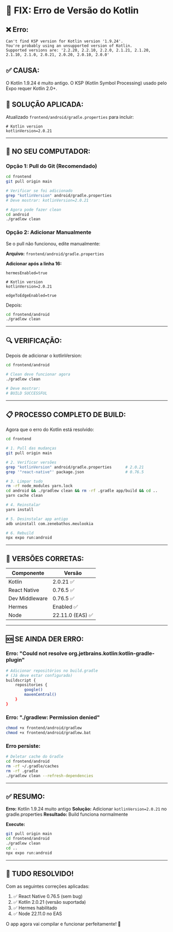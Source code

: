 # 🔧 FIX: Erro de Versão do Kotlin

## ❌ Erro:
```
Can't find KSP version for Kotlin version '1.9.24'. 
You're probably using an unsupported version of Kotlin. 
Supported versions are: '2.2.20, 2.2.10, 2.2.0, 2.1.21, 2.1.20, 2.1.10, 2.1.0, 2.0.21, 2.0.20, 2.0.10, 2.0.0'
```

## ✅ CAUSA:
O Kotlin 1.9.24 é muito antigo. O KSP (Kotlin Symbol Processing) usado pelo Expo requer Kotlin 2.0+.

## 🔧 SOLUÇÃO APLICADA:

Atualizado `frontend/android/gradle.properties` para incluir:

```properties
# Kotlin version
kotlinVersion=2.0.21
```

---

## 🚀 NO SEU COMPUTADOR:

### Opção 1: Pull do Git (Recomendado)
```bash
cd frontend
git pull origin main

# Verificar se foi adicionado
grep "kotlinVersion" android/gradle.properties
# Deve mostrar: kotlinVersion=2.0.21

# Agora pode fazer clean
cd android
./gradlew clean
```

### Opção 2: Adicionar Manualmente
Se o pull não funcionou, edite manualmente:

**Arquivo:** `frontend/android/gradle.properties`

**Adicionar após a linha 16:**
```properties
hermesEnabled=true

# Kotlin version
kotlinVersion=2.0.21

edgeToEdgeEnabled=true
```

Depois:
```bash
cd frontend/android
./gradlew clean
```

---

## 🔍 VERIFICAÇÃO:

Depois de adicionar o kotlinVersion:

```bash
cd frontend/android

# Clean deve funcionar agora
./gradlew clean

# Deve mostrar:
# BUILD SUCCESSFUL
```

---

## 📋 PROCESSO COMPLETO DE BUILD:

Agora que o erro do Kotlin está resolvido:

```bash
cd frontend

# 1. Pull das mudanças
git pull origin main

# 2. Verificar versões
grep "kotlinVersion" android/gradle.properties      # 2.0.21
grep '"react-native"' package.json                  # 0.76.5

# 3. Limpar tudo
rm -rf node_modules yarn.lock
cd android && ./gradlew clean && rm -rf .gradle app/build && cd ..
yarn cache clean

# 4. Reinstalar
yarn install

# 5. Desinstalar app antigo
adb uninstall com.zenebathos.meulookia

# 6. Rebuild
npx expo run:android
```

---

## 🎯 VERSÕES CORRETAS:

| Componente | Versão |
|------------|--------|
| Kotlin | 2.0.21 ✅ |
| React Native | 0.76.5 ✅ |
| Dev Middleware | 0.76.5 ✅ |
| Hermes | Enabled ✅ |
| Node | 22.11.0 (EAS) ✅ |

---

## 🆘 SE AINDA DER ERRO:

### Erro: "Could not resolve org.jetbrains.kotlin:kotlin-gradle-plugin"
```bash
# Adicionar repositórios no build.gradle
# (Já deve estar configurado)
buildscript {
    repositories {
        google()
        mavenCentral()
    }
}
```

### Erro: "./gradlew: Permission denied"
```bash
chmod +x frontend/android/gradlew
chmod +x frontend/android/gradlew.bat
```

### Erro persiste:
```bash
# Deletar cache do Gradle
cd frontend/android
rm -rf ~/.gradle/caches
rm -rf .gradle
./gradlew clean --refresh-dependencies
```

---

## ✅ RESUMO:

**Erro:** Kotlin 1.9.24 muito antigo
**Solução:** Adicionar `kotlinVersion=2.0.21` no gradle.properties
**Resultado:** Build funciona normalmente

**Execute:**
```bash
git pull origin main
cd frontend/android
./gradlew clean
cd ..
npx expo run:android
```

---

## 🎉 TUDO RESOLVIDO!

Com as seguintes correções aplicadas:
1. ✅ React Native 0.76.5 (sem bug)
2. ✅ Kotlin 2.0.21 (versão suportada)
3. ✅ Hermes habilitado
4. ✅ Node 22.11.0 no EAS

O app agora vai compilar e funcionar perfeitamente! 🚀
